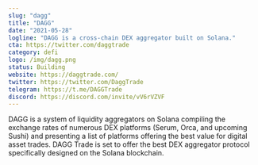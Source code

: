 ```yaml
---
slug: "dagg"
title: "DAGG"
date: "2021-05-28"
logline: "DAGG is a cross-chain DEX aggregator built on Solana."
cta: https://twitter.com/daggtrade
category: defi
logo: /img/dagg.png
status: Building
website: https://daggtrade.com/
twitter: https://twitter.com/DaggTrade
telegram: https://t.me/DAGGTrade
discord: https://discord.com/invite/vV6rVZVF
---
```


DAGG is a system of liquidity aggregators on Solana compiling the exchange rates of numerous DEX platforms (Serum, Orca, and upcoming Sushi) and presenting a list of platforms offering the best value for digital asset trades. DAGG Trade is set to offer the best DEX aggregator protocol specifically designed on the Solana blockchain.
